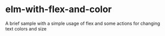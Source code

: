 # elm-with-flex-and-color
A brief sample with a simple usage of flex and some actions for changing text colors and size
